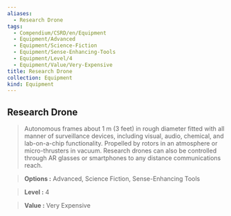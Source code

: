 ```yaml
---
aliases:
  - Research Drone
tags:
  - Compendium/CSRD/en/Equipment
  - Equipment/Advanced
  - Equipment/Science-Fiction
  - Equipment/Sense-Enhancing-Tools
  - Equipment/Level/4
  - Equipment/Value/Very-Expensive
title: Research Drone
collection: Equipment
kind: Equipment
---
```

## Research Drone    
    
>Autonomous frames about 1 m (3 feet) in rough diameter fitted with all manner of surveillance devices, including visual, audio, chemical, and lab-on-a-chip functionality. Propelled by rotors in an atmosphere or micro-thrusters in vacuum. Research drones can also be controlled through AR glasses or smartphones to any distance communications reach.    
> **Options :** Advanced, Science Fiction, Sense-Enhancing Tools    
> **Level :** 4    
> **Value :** Very Expensive